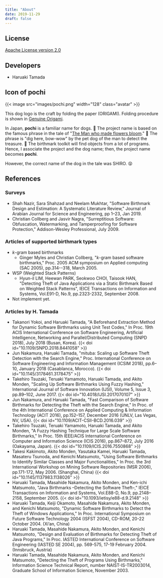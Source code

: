 ```yaml
---
title: "About"
date: 2019-11-29
draft: false
---
```


## License 

[Apache License version 2.0](https://github.com/tamada/pochi/blob/master/LICENSE)

## Developers

* Haruaki Tamada

## Icon of pochi

{{< image src="images/pochi.png" width="128" class="avatar" >}}

This dog logo is the craft by folding the paper (ORIGAMI).
Folding procedure is shown in [Genuine Origami](https://www.amazon.com/dp/4889962514).

In Japan, **pochi** is a familiar name for dogs. :dog:
The project name is based on the famous phrase in the tale of "[The Man who made flowers bloom](http://hukumusume.com/douwa/English/jap/05/01_j&E.html)." :cherry_blossom:
The phrase is "dig here, bow-wow" by the pet dog of the man to detect the treasure. :gift:
The birthmark toolkit will find objects from a lot of programs.
Hence, I associate the project and the dog name; then, the project name becomes **pochi**.

However, the correct name of the dog in the tale was SHIRO. :stuck_out_tongue_closed_eyes:

## References

### Surveys

* <a name="#2019ajse_nazir"></a> Shah Nazir, Sara Shahzad and Neelam Mukhtar, "Software Birthmark Design and Estimation: A Systematic Literature Review," Journal of Arabian Journal for Science and Engineering, pp 1–23, Jan 2019.
* <a name="#2009protection_collberg"></a> Christian Collberg and Jasvir Nagra, "Surreptitious Software: Obfuscation, Watermarking, and Tamperproofing for Software Protection," Addison-Wesley Professional, July 2009.
 
### Articles of supported birthmark types

* *k*-gram based birthmarks
    * <a name="#2005sac_myles"></a> Ginger Myles and Christian Collberg, "*k*-gram based software birthmarks," Proc. 2005 ACM symposium on Applied computing (SAC 2005), pp.314--318, March 2005.
* WSP (Weighted Stack Patterns)
    * <a name="#2008ieice_lim"></a> Hyun-il LIM, Heewan PARK, Seokwoo CHOI, Taisook HAN, "Detecting Theft of Java Applications via a Static Birthmark Based on Weighted Stack Patterns", IEICE Transactions on Information and Systems, Vol.E91-D, No.9, pp.2323-2332, September 2008.
* Not implement yet.

### Articles by H. Tamada

* <a name="#2018snpd_yokoi"></a> Takanori Yokoi, and Haruaki Tamada, "A Beforehand Extraction Method for Dynamic Software Birthmarks using Unit Test Codes," In Proc. 19th ACIS International Conference on Software Engineering, Artificial Intelligence, Networking and Parallel/Distributed Computing (SNPD 2018), July 2018 (Busan, Korea).
{{< doi id="10.1109/SNPD.2018.8441058" >}}
* <a name="#2018icsim_nakamura"></a> Jun Nakamura, Haruaki Tamada, "mituba: Scaling up Software Theft Detection with the Search Engine," Proc. International Conference on Software Engineering and Information Management (ICSIM 2018), pp.6–10, January 2018 (Casablanca, Morocco).
{{< doi id="10.1145/3178461.3178475" >}}
* <a name="#2017ijsi_tsuzaki"></a> Takehiro Tsuzaki, Teruaki Yamamoto, Haruaki Tamada, and Akito Monden, "Scaling Up Software Birthmarks Using Fuzzy Hashing," International Journal of Software Innovation (IJSI), Volume 5, Issue 3, pp.89–102, June 2017.
{{< doi id="10.4018/IJSI.2017070107" >}}
* <a name="#2016acit_nakamura"></a> Jun Nakamura, and Haruaki Tamada, "Fast Comparison of Software Birthmarks for Detecting the Theft with the Search Engine," In Proc. of the 4th International Conference on Applied Computing & Information Technology (ACIT 2016), pp.152–157, December 2016 (UNLV, Las Vegas, NV, USA).
{{< doi id="10.1109/ACIT-CSII-BCD.2016.039" >}}
* <a name="#2016icis_tsuzaki"></a> Takehiro Tsuzaki, Teruaki Yamamoto, Haruaki Tamada, and Akito Monden, "A Fuzzy Hashing Technique for Large Scale Software Birthmarks," In Proc. 15th IEEE/ACIS International Conference on Computer and Information Science (ICIS 2016), pp.867–872, July 2016 (Oakayama, Japan).
{{< doi id="10.1109/ICIS.2016.7550868" >}}
* <a name="#2006msr_kakimoto"></a> Takesi Kakimoto, Akito Monden, Yasutaka Kamei, Haruaki Tamada, Masateru Tsunoda, and Kenichi Matsumoto, "Using Software Birthmarks to Identify Similar Classes and Major Functionalities," In Proc. the 3rd International Workshop on Mining Software Repositories (MSR 2006), pp.171-172, May 2006. (Shanghai, China)
{{< doi id="10.1145/1137983.1138026" >}}
* <a name="#2005ieice_tamada"></a> Haruaki Tamada, Masahide Nakamura, Akito Monden, and Ken-ichi Matsumoto, "Java Birthmarks –Detecting the Software Theft–," IEICE Transactions on Information and Systems, Vol.E88-D, No.9, pp.2148–2158, September 2005.
{{< doi id="10.1093/ietisy/e88-d.9.2148" >}}
* <a name="#2004isfst_tamada"></a> Haruaki Tamada, Keiji Okamoto, Masahide Nakamura, Akito Monden, and Kenichi Matsumoto, "Dynamic Software Birthmarks to Detect the Theft of Windows Applications," In Proc. International Symposium on Future Software Technology 2004 (ISFST 2004), CD-ROM, 20-22 October 2004. (Xi’an, China)
* <a name="#2004iasted_tamada"></a> Haruaki Tamada, Masahide Nakamura, Akito Monden, and Kenichi Matsumoto, "Design and Evaluation of Birthmarks for Detecting Theft of Java Programs," In Proc. IASTED International Conference on Software Engineering (IASTED SE 2004), pp. 569-575, 17-19 February 2004. (Innsbruck, Austria)
* <a name="#2003naist_tamada"></a> Haruaki Tamada, Masahide Nakamura, Akito Monden, and Kenichi Matsumoto, "Detecting the Theft of Programs Using Birthmarks," Information Science Technical Report, number NAIST-IS-TR2003014, Graduate School of Information Science, November 2003.

